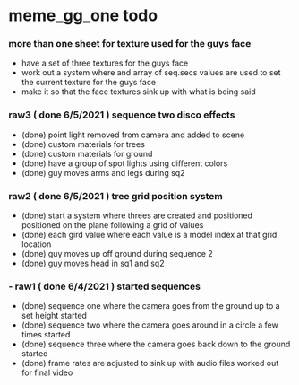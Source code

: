 # meme_gg_one todo

### more than one sheet for texture used for the guys face
* have a set of three textures for the guys face
* work out a system where and array of seq.secs values are used to set the current texture for the guys face
* make it so that the face textures sink up with what is being said

### raw3 ( done 6/5/2021 ) sequence two disco effects
* (done) point light removed from camera and added to scene
* (done) custom materials for trees
* (done) custom materials for ground 
* (done) have a group of spot lights using different colors
* (done) guy moves arms and legs during sq2

### raw2 ( done 6/5/2021 ) tree grid position system
* (done) start a system where threes are created and positioned positioned on the plane following a grid of values
* (done) each gird value where each value is a model index at that grid location
* (done) guy moves up off ground during sequence 2
* (done) guy moves head in sq1 and sq2

### - raw1 ( done 6/4/2021 ) started sequences
* (done) sequence one where the camera goes from the ground up to a set height started
* (done) sequence two where the camera goes around in a circle a few times started
* (done) sequence three where the camera goes back down to the ground started
* (done) frame rates are adjusted to sink up with audio files worked out for final video

